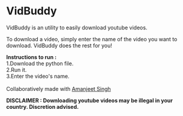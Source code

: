 # VidBuddy
VidBuddy is an utility to easily download youtube videos.

To download a video, simply enter the name of the video you want to download.
VidBuddy does the rest for you!

<b>Instructions to run :</b>
<br>1.Download the python file.<br>
2.Run it.<br>
3.Enter the video's name.<br><br>
Collaboratively made with [Amanjeet Singh](https://github.com/amanjeetsingh150) 

<b>DISCLAIMER : Downloading youtube videos may be illegal in your country. Discretion advised.</b>

